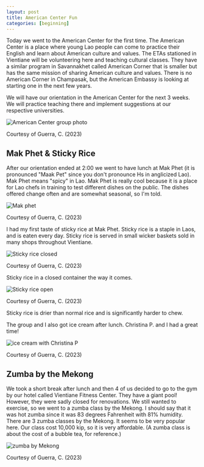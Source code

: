 ```yaml
---
layout: post
title: American Center Fun
categories: [beginning]
---
```


Today we went to the American Center for the first time. The American Center is a place where young Lao people can come to practice their English and learn about American culture and values. The ETAs stationed in Vientiane will be volunteering here and teaching cultural classes. They have a similar program in Savannakhet called American Corner that is smaller but has the same mission of sharing American culture and values. There is no American Corner in Champasak, but the American Embassy is looking at starting one in the next few years.

We will have our orientation in the American Center for the next 3 weeks. We will practice teaching there and implement suggestions at our respective universities. 

![American Center group photo](https://lh3.googleusercontent.com/pw/AIL4fc9Ce0h9fCdRh3n2hW3T5qbHST25DEM3hAL26NCjmINB450Uueyoy8Ce1mzUBsiCtJ7rjQv0SIHoCH9qV418vXylpENu_3ZRNStZvaf5bs7iAs1E3Y_U=w1000)

Courtesy of Guerra, C. (2023)

## Mak Phet & Sticky Rice

After our orientation ended at 2:00 we went to have lunch at Mak Phet (it is pronounced "Maak Pet" since you don't pronounce Hs in anglicized Lao). Mak Phet means "spicy" in Lao. Mak Phet is really cool because it is a place for Lao chefs in training to test different dishes on the public. The dishes offered change often and are somewhat seasonal, so I'm told. 

![Mak phet](https://lh3.googleusercontent.com/pw/AIL4fc_YE9CX_X9TxKBrWfvvXItfDUZ-fRa44a7W_KgHj-8fUtstvzphHIZaTGxUVmL1g1mmUlBodOsYiGnVRyD-wYx1ebtURhJ_zVPPXRV7h8CGustIia-1=w1000)

Courtesy of Guerra, C. (2023)

I had my first taste of sticky rice at Mak Phet. Sticky rice is a staple in Laos, and is eaten every day. Sticky rice is served in small wicker baskets sold in many shops throughout Vientiane. 

![Sticky rice closed](https://lh3.googleusercontent.com/pw/AIL4fc-l5zfoEgO5pjXRvvr_hwOUGpEkzGZIeGp2Q15BCuiAcJFe3dfHyo2wpVhlgFZgztcVQNVkM5dHPzZY2snP4_l7ruJxUcBAHAs7VyIx6I-H85r3-DKK=w1000)

Courtesy of Guerra, C. (2023)

Sticky rice in a closed container the way it comes. 

![Sticky rice open](https://lh3.googleusercontent.com/pw/AIL4fc_Q3bmVmRJ5OTLZMtkmI28eGqtk0cTLXvR0PuhyfLBHJZfmmS4a5KHHsR594IzY0hju7kfGYnVZk60fsD3RxERN0-9U_pXpqx45JbFk0ZaxRySSpP-E=w1000)

Courtesy of Guerra, C. (2023)

Sticky rice is drier than normal rice and is significantly harder to chew.

The group and I also got ice cream after lunch. Christina P. and I had a great time!

![ice cream with Christina P](https://lh3.googleusercontent.com/pw/AIL4fc_2PXsIPdFeSTxnp5iZGqqnxKZzJw99xul4Gcj-h1xpx9AFQzC-vYh6MfR6cwKQIUcxzJmB0P-7yjdpACn1H3BTAocraIOaeh6PsplCgr2xZs795gad=w1000)

Courtesy of Guerra, C. (2023)

## Zumba by the Mekong

We took a short break after lunch and then 4 of us decided to go to the gym by our hotel called Vientiane Fitness Center. They have a giant pool! However, they were sadly closed for renovations. We still wanted to exercise, so we went to a zumba class by the Mekong. I should say that it was hot zumba since it was 83 degrees Fahrenheit with 81% humidity. There are 3 zumba classes by the Mekong. It seems to be very popular here. Our class cost 10,000 kip, so it is very affordable. (A zumba class is about the cost of a bubble tea, for reference.)

![zumba by Mekong](https://lh3.googleusercontent.com/pw/AIL4fc-PYj-7mKlJuBqiLamQaiKRkjBc48bRqp5T6Ro6HaYPNHH9fq3wCJTTmVwGPvL9AwtsceoEFC2R2qEIx-mQa__LzCWi8QkMeR7wZa44pYubkU0tGbyv=w1000)

Courtesy of Guerra, C. (2023)

<!-- Hello and welcome. The only purpose of this post is to greet you when your site comes alive for the first time.  
This post will demonstrate some of the more common content & elements found in posts.  
Feel free to delete this post when you are ready to publish your first post.  

Lorem ipsum dolor sit amet, consectetur adipiscing elit. Fusce bibendum neque eget nunc mattis eu sollicitudin enim tincidunt. Vestibulum lacus tortor, ultricies id dignissim ac, bibendum in velit.

## Some great heading (h2)

Proin convallis mi ac felis pharetra aliquam. Curabitur dignissim accumsan rutrum. In arcu magna, aliquet vel pretium et, molestie et arcu.


Mauris lobortis nulla et felis ullamcorper bibendum. Phasellus et hendrerit mauris. Proin eget nibh a massa vestibulum pretium. Suspendisse eu nisl a ante aliquet bibendum quis a nunc. Praesent varius interdum vehicula. Aenean risus libero, placerat at vestibulum eget, ultricies eu enim. Praesent nulla tortor, malesuada adipiscing adipiscing sollicitudin, adipiscing eget est.

## Another great heading (h2)

Lorem ipsum dolor sit amet, consectetur adipiscing elit. Fusce bibendum neque eget nunc mattis eu sollicitudin enim tincidunt. Vestibulum lacus tortor, ultricies id dignissim ac, bibendum in velit.

### Some great subheading (h3)

Proin convallis mi ac felis pharetra aliquam. Curabitur dignissim accumsan rutrum. In arcu magna, aliquet vel pretium et, molestie et arcu. Mauris lobortis nulla et felis ullamcorper bibendum.

Phasellus et hendrerit mauris. Proin eget nibh a massa vestibulum pretium. Suspendisse eu nisl a ante aliquet bibendum quis a nunc.

### Some great subheading (h3)

Praesent varius interdum vehicula. Aenean risus libero, placerat at vestibulum eget, ultricies eu enim. Praesent nulla tortor, malesuada adipiscing adipiscing sollicitudin, adipiscing eget est.

> This quote will *change* your life. It will reveal the <i>secrets</i> of the universe, and all the wonders of humanity. Don't <em>misuse</em> it.

Lorem ipsum dolor sit amet, consectetur adipiscing elit. Fusce bibendum neque eget nunc mattis eu sollicitudin enim tincidunt.

### Some great subheading (h3)

Vestibulum lacus tortor, ultricies id dignissim ac, bibendum in velit. Proin convallis mi ac felis pharetra aliquam. Curabitur dignissim accumsan rutrum.

In arcu magna, aliquet vel pretium et, molestie et arcu. Mauris lobortis nulla et felis ullamcorper bibendum. Phasellus et hendrerit mauris.

#### You might want a sub-subheading (h4)

In arcu magna, aliquet vel pretium et, molestie et arcu. Mauris lobortis nulla et felis ullamcorper bibendum. Phasellus et hendrerit mauris.

In arcu magna, aliquet vel pretium et, molestie et arcu. Mauris lobortis nulla et felis ullamcorper bibendum. Phasellus et hendrerit mauris.

#### But it's probably overkill (h4)

In arcu magna, aliquet vel pretium et, molestie et arcu. Mauris lobortis nulla et felis ullamcorper bibendum. Phasellus et hendrerit mauris.

##### Could be a smaller sub-heading, `pacman` (h5)

In arcu magna, aliquet vel pretium et, molestie et arcu. Mauris lobortis nulla et felis ullamcorper bibendum. Phasellus et hendrerit mauris.

###### Small yet significant sub-heading  (h6)

In arcu magna, aliquet vel pretium et, molestie et arcu. Mauris lobortis nulla et felis ullamcorper bibendum. Phasellus et hendrerit mauris.

### Highlight the code please!!

{% highlight c %}
float Q_rsqrt( float number )
{
	long i;
	float x2, y;
	const float threehalfs = 1.5F;

	x2 = number * 0.5F;
	y  = number;
	i  = * ( long * ) &y;                       // evil floating point bit level hacking
	i  = 0x5f3759df - ( i >> 1 );               // what the fuck? 
	y  = * ( float * ) &i;
	y  = y * ( threehalfs - ( x2 * y * y ) );   // 1st iteration
//	y  = y * ( threehalfs - ( x2 * y * y ) );   // 2nd iteration, this can be removed

	return y;
}
{% endhighlight %}

### Oh hai, an unordered list!!

In arcu magna, aliquet vel pretium et, molestie et arcu. Mauris lobortis nulla et felis ullamcorper bibendum. Phasellus et hendrerit mauris.

- First item, yo
- Second item, dawg
- Third item, what what?!
- Fourth item, fo sheezy my neezy

### Oh hai, an ordered list!!

In arcu magna, aliquet vel pretium et, molestie et arcu. Mauris lobortis nulla et felis ullamcorper bibendum. Phasellus et hendrerit mauris.

1. First item, yo
2. Second item, dawg
3. Third item, what what?!
4. Fourth item, fo sheezy my neezy

## Headings are cool! (h2)

Proin eget nibh a massa vestibulum pretium. Suspendisse eu nisl a ante aliquet bibendum quis a nunc. Praesent varius interdum vehicula. Aenean risus libero, placerat at vestibulum eget, ultricies eu enim. Praesent nulla tortor, malesuada adipiscing adipiscing sollicitudin, adipiscing eget est.

Praesent nulla tortor, malesuada adipiscing adipiscing sollicitudin, adipiscing eget est.

Proin eget nibh a massa vestibulum pretium. Suspendisse eu nisl a ante aliquet bibendum quis a nunc.

### Tables

Title 1               | Title 2               | Title 3               | Title 4
--------------------- | --------------------- | --------------------- | ---------------------
lorem                 | lorem ipsum           | lorem ipsum dolor     | lorem ipsum dolor sit
lorem ipsum dolor sit | lorem ipsum dolor sit | lorem ipsum dolor sit | lorem ipsum dolor sit
lorem ipsum dolor sit | lorem ipsum dolor sit | lorem ipsum dolor sit | lorem ipsum dolor sit
lorem ipsum dolor sit | lorem ipsum dolor sit | lorem ipsum dolor sit | lorem ipsum dolor sit

Title 1 | Title 2 | Title 3 | Title 4
--- | --- | --- | ---
lorem | lorem ipsum | lorem ipsum dolor | lorem ipsum dolor sit
lorem ipsum dolor sit amet | lorem ipsum dolor sit amet consectetur | lorem ipsum dolor sit amet | lorem ipsum dolor sit
lorem ipsum dolor | lorem ipsum | lorem | lorem ipsum
lorem ipsum dolor | lorem ipsum dolor sit | lorem ipsum dolor sit amet | lorem ipsum dolor sit amet consectetur -->
